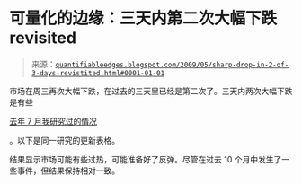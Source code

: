 <!--yml

类别：未分类

日期：2024-05-18 13:21:32

-->

# 可量化的边缘：三天内第二次大幅下跌 revisited

> 来源：[`quantifiableedges.blogspot.com/2009/05/sharp-drop-in-2-of-3-days-revistited.html#0001-01-01`](http://quantifiableedges.blogspot.com/2009/05/sharp-drop-in-2-of-3-days-revistited.html#0001-01-01)

市场在周三再次大幅下跌，在过去的三天里已经是第二次了。三天内两次大幅下跌是有些

[去年 7 月我研究过的情况](http://quantifiableedges.blogspot.com/2008/07/after-market-drops-hard-two-of-three.html)

。以下是同一研究的更新表格。

结果显示市场可能有些过热，可能准备好了反弹。尽管在过去 10 个月中发生了一些事件，但结果保持相对一致。
